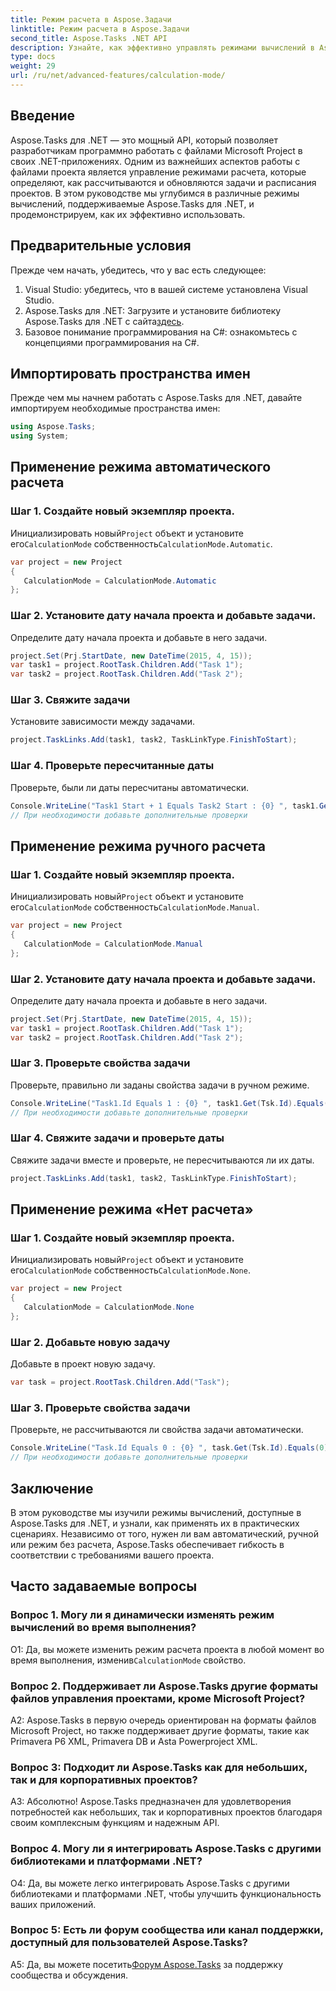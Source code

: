 ```yaml
---
title: Режим расчета в Aspose.Задачи
linktitle: Режим расчета в Aspose.Задачи
second_title: Aspose.Tasks .NET API
description: Узнайте, как эффективно управлять режимами вычислений в Aspose.Tasks для .NET, чтобы оптимизировать планирование проекта и зависимости задач.
type: docs
weight: 29
url: /ru/net/advanced-features/calculation-mode/
---
```

## Введение

Aspose.Tasks для .NET — это мощный API, который позволяет разработчикам программно работать с файлами Microsoft Project в своих .NET-приложениях. Одним из важнейших аспектов работы с файлами проекта является управление режимами расчета, которые определяют, как рассчитываются и обновляются задачи и расписания проектов. В этом руководстве мы углубимся в различные режимы вычислений, поддерживаемые Aspose.Tasks для .NET, и продемонстрируем, как их эффективно использовать.

## Предварительные условия

Прежде чем начать, убедитесь, что у вас есть следующее:

1. Visual Studio: убедитесь, что в вашей системе установлена Visual Studio.
2.  Aspose.Tasks для .NET: Загрузите и установите библиотеку Aspose.Tasks для .NET с сайта[здесь](https://releases.aspose.com/tasks/net/).
3. Базовое понимание программирования на C#: ознакомьтесь с концепциями программирования на C#.

## Импортировать пространства имен

Прежде чем мы начнем работать с Aspose.Tasks для .NET, давайте импортируем необходимые пространства имен:

```csharp
using Aspose.Tasks;
using System;


```

## Применение режима автоматического расчета

### Шаг 1. Создайте новый экземпляр проекта.

 Инициализировать новый`Project` объект и установите его`CalculationMode` собственность`CalculationMode.Automatic`.

```csharp
var project = new Project
{
   CalculationMode = CalculationMode.Automatic
};
```

### Шаг 2. Установите дату начала проекта и добавьте задачи.

Определите дату начала проекта и добавьте в него задачи.

```csharp
project.Set(Prj.StartDate, new DateTime(2015, 4, 15));
var task1 = project.RootTask.Children.Add("Task 1");
var task2 = project.RootTask.Children.Add("Task 2");
```

### Шаг 3. Свяжите задачи

Установите зависимости между задачами.

```csharp
project.TaskLinks.Add(task1, task2, TaskLinkType.FinishToStart);
```

### Шаг 4. Проверьте пересчитанные даты

Проверьте, были ли даты пересчитаны автоматически.

```csharp
Console.WriteLine("Task1 Start + 1 Equals Task2 Start : {0} ", task1.Get(Tsk.Start).AddDays(1).Equals(task2.Get(Tsk.Start)));
// При необходимости добавьте дополнительные проверки
```

## Применение режима ручного расчета

### Шаг 1. Создайте новый экземпляр проекта.

 Инициализировать новый`Project` объект и установите его`CalculationMode` собственность`CalculationMode.Manual`.

```csharp
var project = new Project
{
   CalculationMode = CalculationMode.Manual
};
```

### Шаг 2. Установите дату начала проекта и добавьте задачи.

Определите дату начала проекта и добавьте в него задачи.

```csharp
project.Set(Prj.StartDate, new DateTime(2015, 4, 15));
var task1 = project.RootTask.Children.Add("Task 1");
var task2 = project.RootTask.Children.Add("Task 2");
```

### Шаг 3. Проверьте свойства задачи

Проверьте, правильно ли заданы свойства задачи в ручном режиме.

```csharp
Console.WriteLine("Task1.Id Equals 1 : {0} ", task1.Get(Tsk.Id).Equals(1));
// При необходимости добавьте дополнительные проверки
```

### Шаг 4. Свяжите задачи и проверьте даты

Свяжите задачи вместе и проверьте, не пересчитываются ли их даты.

```csharp
project.TaskLinks.Add(task1, task2, TaskLinkType.FinishToStart);
```

## Применение режима «Нет расчета»

### Шаг 1. Создайте новый экземпляр проекта.

 Инициализировать новый`Project` объект и установите его`CalculationMode` собственность`CalculationMode.None`.

```csharp
var project = new Project
{
   CalculationMode = CalculationMode.None
};
```

### Шаг 2. Добавьте новую задачу

Добавьте в проект новую задачу.

```csharp
var task = project.RootTask.Children.Add("Task");
```

### Шаг 3. Проверьте свойства задачи

Проверьте, не рассчитываются ли свойства задачи автоматически.

```csharp
Console.WriteLine("Task.Id Equals 0 : {0} ", task.Get(Tsk.Id).Equals(0));
// При необходимости добавьте дополнительные проверки
```

## Заключение

В этом руководстве мы изучили режимы вычислений, доступные в Aspose.Tasks для .NET, и узнали, как применять их в практических сценариях. Независимо от того, нужен ли вам автоматический, ручной или режим без расчета, Aspose.Tasks обеспечивает гибкость в соответствии с требованиями вашего проекта.

## Часто задаваемые вопросы

### Вопрос 1. Могу ли я динамически изменять режим вычислений во время выполнения?

О1: Да, вы можете изменить режим расчета проекта в любой момент во время выполнения, изменив`CalculationMode` свойство.

### Вопрос 2. Поддерживает ли Aspose.Tasks другие форматы файлов управления проектами, кроме Microsoft Project?

A2: Aspose.Tasks в первую очередь ориентирован на форматы файлов Microsoft Project, но также поддерживает другие форматы, такие как Primavera P6 XML, Primavera DB и Asta Powerproject XML.

### Вопрос 3: Подходит ли Aspose.Tasks как для небольших, так и для корпоративных проектов?

А3: Абсолютно! Aspose.Tasks предназначен для удовлетворения потребностей как небольших, так и корпоративных проектов благодаря своим комплексным функциям и надежным API.

### Вопрос 4. Могу ли я интегрировать Aspose.Tasks с другими библиотеками и платформами .NET?

О4: Да, вы можете легко интегрировать Aspose.Tasks с другими библиотеками и платформами .NET, чтобы улучшить функциональность ваших приложений.

### Вопрос 5: Есть ли форум сообщества или канал поддержки, доступный для пользователей Aspose.Tasks?

 A5: Да, вы можете посетить[Форум Aspose.Tasks](https://forum.aspose.com/c/tasks/15) за поддержку сообщества и обсуждения.